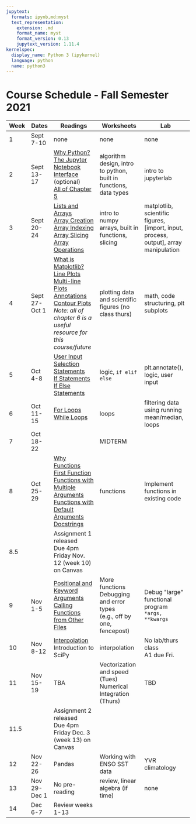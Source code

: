 ```yaml
---
jupytext:
  formats: ipynb,md:myst
  text_representation:
    extension: .md
    format_name: myst
    format_version: 0.13
    jupytext_version: 1.11.4
kernelspec:
  display_name: Python 3 (ipykernel)
  language: python
  name: python3
---
```


# Course Schedule - Fall Semester 2021

Week |Dates | Readings | Worksheets | Lab
 --- | --- | --- | --- | --- |
 1|Sept 7-10| none | none | none
 2|Sept 13-17|  [Why Python?](https://phaustin.github.io/Problem-Solving-with-Python/Orientation/Why-Python.html) <br> [The Jupyter Notebook Interface](https://phaustin.github.io/Problem-Solving-with-Python/Jupyter-Notebooks/The-Jupyter-Notebook-Interface.html) (optional) <br> [All of Chapter 5](https://phaustin.github.io/Problem-Solving-with-Python/Data-Types-and-Variables/Introduction.html) | algorithm design, intro to python, built in functions, data types | intro to jupyterlab 
 3|Sept 20-24|  [Lists and Arrays](https://phaustin.github.io/Problem-Solving-with-Python/NumPy-and-Arrays/Python-Lists-and-NumPy-Arrays.html) <br> [Array Creation](https://phaustin.github.io/Problem-Solving-with-Python/NumPy-and-Arrays/Array-Creation.html) <br> [Array Indexing](https://phaustin.github.io/Problem-Solving-with-Python/NumPy-and-Arrays/Array-Indexing.html) <br> [Array Slicing](https://phaustin.github.io/Problem-Solving-with-Python/NumPy-and-Arrays/Array-Slicing.html) <br> [Array Operations](https://phaustin.github.io/Problem-Solving-with-Python/NumPy-and-Arrays/Array-Opperations.html) | intro to numpy arrays, built in functions, slicing| matplotlib, scientific figures, [import, input, process, output], array manipulation
 4|Sept 27-Oct 1|  [What is Matplotlib?](https://phaustin.github.io/Problem-Solving-with-Python/Plotting-with-Matplotlib/What-is-Matplotlib.html) <br> [Line Plots](https://phaustin.github.io/Problem-Solving-with-Python/Plotting-with-Matplotlib/Line-Plots.html) <br> [Multi-line Plots](https://phaustin.github.io/Problem-Solving-with-Python/Plotting-with-Matplotlib/Multi-Line-Plots.html) <br> [Annotations](https://phaustin.github.io/Problem-Solving-with-Python/Plotting-with-Matplotlib/Plot-Annotations.html) <br> [Contour Plots](https://phaustin.github.io/Problem-Solving-with-Python/Plotting-with-Matplotlib/Contour-Plots.html) <br> *Note: all of chapter 6 is a useful resource for this course/future* |  plotting data and scientific figures (no class thurs) | math, code structuring, plt subplots
 5|Oct 4-8| [User Input](https://phaustin.github.io/Problem-Solving-with-Python/If-Else-Try-Except/User-Input.html) <br> [Selection Statements](https://phaustin.github.io/Problem-Solving-with-Python/If-Else-Try-Except/Selection-Statements.html) <br> [If Statements](https://phaustin.github.io/Problem-Solving-with-Python/If-Else-Try-Except/If-Statements.html) <br> [If Else Statements](https://phaustin.github.io/Problem-Solving-with-Python/If-Else-Try-Except/If-Else-Statements.html) |  logic, `if elif else` | plt.annotate(), logic, user input
 6|Oct 11-15|  [For Loops](https://phaustin.github.io/Problem-Solving-with-Python/Loops/For-Loops.html) <br> [While Loops](https://phaustin.github.io/Problem-Solving-with-Python/Loops/While-Loops.html) | loops | filtering data using running mean/median, loops
 7|Oct 18-22|   | MIDTERM
 8|Oct 25-29| [Why Functions](https://phaustin.github.io/Problem-Solving-with-Python/Functions-and-Modules/Why-Functions.html) <br> [First Function](https://phaustin.github.io/Problem-Solving-with-Python/Functions-and-Modules/First-Function.html) <br> [Functions with Multiple Arguments](https://phaustin.github.io/Problem-Solving-with-Python/Functions-and-Modules/Functions-with-multiple-arguments.html) <br> [Functions with Default Arguments](https://phaustin.github.io/Problem-Solving-with-Python/Functions-and-Modules/Functions-with-default-arguments.html) <br> [Docstrings](https://phaustin.github.io/Problem-Solving-with-Python/Functions-and-Modules/Docstrings-in-Functions.html) | functions | Implement functions in existing code
 8.5  | | Assignment 1 released <br> Due 4pm Friday Nov. 12 (week 10) on Canvas 
 9|Nov 1-5|  [Positional and Keyword Arguments](https://phaustin.github.io/Problem-Solving-with-Python/Functions-and-Modules/Positional-and-Keyword-Arguments.html) <br> [Calling Functions from Other Files](https://phaustin.github.io/Problem-Solving-with-Python/Functions-and-Modules/Calling-Functions-from-Other-Files.html)| More functions <br> Debugging and error types <br>   (e.g., off by one, fencepost) | Debug "large" functional program <br> `*args, **kwargs` 
 10|Nov 8-12| [Interpolation](https://www.tutorialspoint.com/scipy/scipy_interpolate.htm)  <br> Introduction to SciPy| interpolation  | No lab/thurs class <br> A1 due Fri.
 11|Nov 15-19|  TBA | Vectorization and speed (Tues) <br> Numerical Integration (Thurs) | TBD
   11.5  | | Assignment 2 released <br> Due 4pm Friday Dec. 3 (week 13) on Canvas 
 12|Nov 22-26|  Pandas | Working with ENSO SST data | YVR climatology
 13|Nov 29-Dec 1| No pre-reading | review, linear algebra (if time) | none
 14|Dec 6-7| Review weeks 1-13 ||
